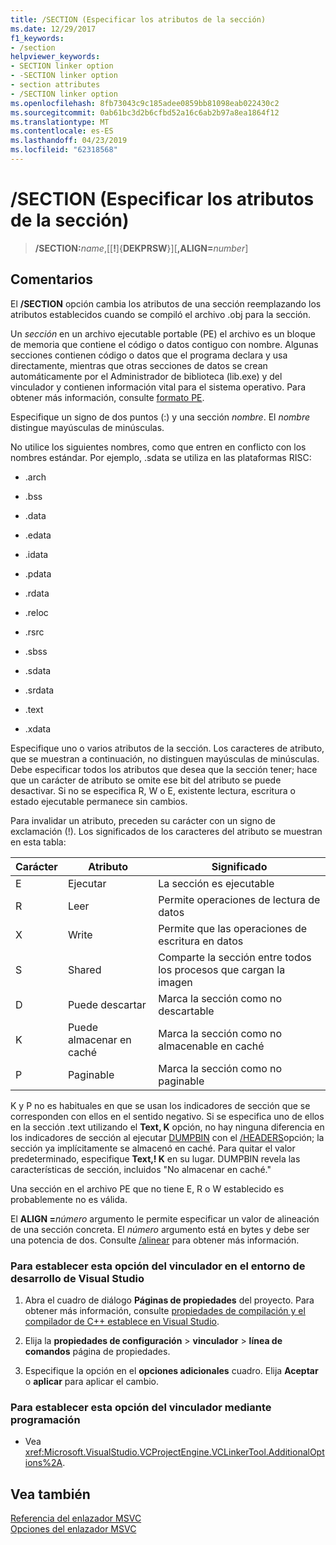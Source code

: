 ```yaml
---
title: /SECTION (Especificar los atributos de la sección)
ms.date: 12/29/2017
f1_keywords:
- /section
helpviewer_keywords:
- SECTION linker option
- -SECTION linker option
- section attributes
- /SECTION linker option
ms.openlocfilehash: 8fb73043c9c185adee0859bb81098eab022430c2
ms.sourcegitcommit: 0ab61bc3d2b6cfbd52a16c6ab2b97a8ea1864f12
ms.translationtype: MT
ms.contentlocale: es-ES
ms.lasthandoff: 04/23/2019
ms.locfileid: "62318568"
---
```

# <a name="section-specify-section-attributes"></a>/SECTION (Especificar los atributos de la sección)

> **/SECTION:**_name_,[[**!**]{**DEKPRSW**}][**,ALIGN=**_number_]

## <a name="remarks"></a>Comentarios

El **/SECTION** opción cambia los atributos de una sección reemplazando los atributos establecidos cuando se compiló el archivo .obj para la sección.

Un *sección* en un archivo ejecutable portable (PE) el archivo es un bloque de memoria que contiene el código o datos contiguo con nombre. Algunas secciones contienen código o datos que el programa declara y usa directamente, mientras que otras secciones de datos se crean automáticamente por el Administrador de biblioteca (lib.exe) y del vinculador y contienen información vital para el sistema operativo. Para obtener más información, consulte [formato PE](/windows/desktop/Debug/pe-format).

Especifique un signo de dos puntos (:) y una sección *nombre*. El *nombre* distingue mayúsculas de minúsculas.

No utilice los siguientes nombres, como que entren en conflicto con los nombres estándar. Por ejemplo, .sdata se utiliza en las plataformas RISC:

- .arch

- .bss

- .data

- .edata

- .idata

- .pdata

- .rdata

- .reloc

- .rsrc

- .sbss

- .sdata

- .srdata

- .text

- .xdata

Especifique uno o varios atributos de la sección. Los caracteres de atributo, que se muestran a continuación, no distinguen mayúsculas de minúsculas. Debe especificar todos los atributos que desea que la sección tener; hace que un carácter de atributo se omite ese bit del atributo se puede desactivar. Si no se especifica R, W o E, existente lectura, escritura o estado ejecutable permanece sin cambios.

Para invalidar un atributo, preceden su carácter con un signo de exclamación (!). Los significados de los caracteres del atributo se muestran en esta tabla:

|Carácter|Atributo|Significado|
|---------------|---------------|-------------|
|E|Ejecutar|La sección es ejecutable|
|R|Leer|Permite operaciones de lectura de datos|
|X|Write|Permite que las operaciones de escritura en datos|
|S|Shared|Comparte la sección entre todos los procesos que cargan la imagen|
|D|Puede descartar|Marca la sección como no descartable|
|K|Puede almacenar en caché|Marca la sección como no almacenable en caché|
|P|Paginable|Marca la sección como no paginable|

K y P no es habituales en que se usan los indicadores de sección que se corresponden con ellos en el sentido negativo. Si se especifica uno de ellos en la sección .text utilizando el **Text, K** opción, no hay ninguna diferencia en los indicadores de sección al ejecutar [DUMPBIN](dumpbin-options.md) con el [/HEADERS](headers.md)opción; la sección ya implícitamente se almacenó en caché. Para quitar el valor predeterminado, especifique **Text,! K** en su lugar. DUMPBIN revela las características de sección, incluidos "No almacenar en caché."

Una sección en el archivo PE que no tiene E, R o W establecido es probablemente no es válida.

El **ALIGN =**_número_ argumento le permite especificar un valor de alineación de una sección concreta. El _número_ argumento está en bytes y debe ser una potencia de dos. Consulte [/alinear](align-section-alignment.md) para obtener más información.

### <a name="to-set-this-linker-option-in-the-visual-studio-development-environment"></a>Para establecer esta opción del vinculador en el entorno de desarrollo de Visual Studio

1. Abra el cuadro de diálogo **Páginas de propiedades** del proyecto. Para obtener más información, consulte [propiedades de compilación y el compilador de C++ establece en Visual Studio](../working-with-project-properties.md).

1. Elija la **propiedades de configuración** > **vinculador** > **línea de comandos** página de propiedades.

1. Especifique la opción en el **opciones adicionales** cuadro. Elija **Aceptar** o **aplicar** para aplicar el cambio.

### <a name="to-set-this-linker-option-programmatically"></a>Para establecer esta opción del vinculador mediante programación

- Vea <xref:Microsoft.VisualStudio.VCProjectEngine.VCLinkerTool.AdditionalOptions%2A>.

## <a name="see-also"></a>Vea también

[Referencia del enlazador MSVC](linking.md)<br/>
[Opciones del enlazador MSVC](linker-options.md)
